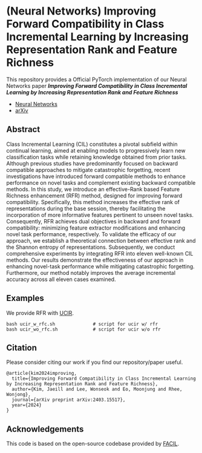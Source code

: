 # (Neural Networks) Improving Forward Compatibility in Class Incremental Learning by Increasing Representation Rank and Feature Richness

This repository provides a Official PyTorch implementation of our Neural Networks paper ***Improving Forward Compatibility in Class Incremental Learning by Increasing Representation Rank and Feature Richness***

- [Neural Networks](https://doi.org/10.1016/j.neunet.2024.106969)
- [arXiv](https://arxiv.org/abs/2403.15517)


## Abstract

Class Incremental Learning (CIL) constitutes a pivotal subfield within continual learning, aimed at enabling models to progressively learn new classification tasks while retaining knowledge obtained from prior tasks. Although previous studies have predominantly focused on backward compatible approaches to mitigate catastrophic forgetting, recent investigations have introduced forward compatible methods to enhance performance on novel tasks and complement existing backward compatible methods. In this study, we introduce an effective-Rank based Feature Richness enhancement (RFR) method, designed for improving forward compatibility. Specifically, this method increases the effective rank of representations during the base session, thereby facilitating the incorporation of more informative features pertinent to unseen novel tasks. Consequently, RFR achieves dual objectives in backward and forward compatibility: minimizing feature extractor modifications and enhancing novel task performance, respectively. To validate the efficacy of our approach, we establish a theoretical connection between effective rank and the Shannon entropy of representations. Subsequently, we conduct comprehensive experiments by integrating RFR into eleven well-known CIL methods. Our results demonstrate the effectiveness of our approach in enhancing novel-task performance while mitigating catastrophic forgetting. Furthermore, our method notably improves the average incremental accuracy across all eleven cases examined.


## Examples

We provide RFR with [UCIR](https://openaccess.thecvf.com/content_CVPR_2019/papers/Hou_Learning_a_Unified_Classifier_Incrementally_via_Rebalancing_CVPR_2019_paper.pdf).

~~~
bash ucir_w_rfc.sh              # script for ucir w/ rfr
bash ucir_wo_rfc.sh             # script for ucir w/o rfr
~~~

## Citation

Please consider citing our work if you find our repository/paper useful.

~~~
@article{kim2024improving,
  title={Improving Forward Compatibility in Class Incremental Learning by Increasing Representation Rank and Feature Richness},
  author={Kim, Jaeill and Lee, Wonseok and Eo, Moonjung and Rhee, Wonjong},
  journal={arXiv preprint arXiv:2403.15517},
  year={2024}
}
~~~

## Acknowledgements

This code is based on the open-source codebase provided by [FACIL](https://github.com/mmasana/FACIL).
